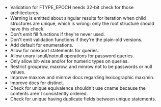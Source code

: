 - Validation for FTYPE\_EPOCH needs 32-bit check for those architectures.
- Warning is emitted about singular results for iteration when child
  structures are unique, which is wrong: only the root structure should
  have this check.
- Don't emit fill functions if they're never used.
- Don't emit validation functions if they're the plain-old versions.
- Add default for enumerations.
- Allow for noexport statements for queries.
- Allow unary isnull/notnull operations for password queries.
- Only allow bit-wise and/or for numeric types on queries.
- Restrict grouprow, maxrow, and minrow not to be passwords or null values.
- Improve maxrow and minrow docs regarding lexicographic max/min.
- Improve docs for distinct.
- Check for unique equivalence shouldn't use cname because the contents
  aren't consistently ordered.
- Check for unique having duplicate fields between unique statements.
